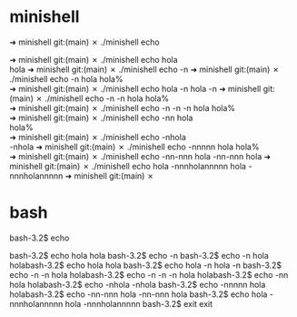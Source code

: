 # minishell

➜  minishell git:(main) ✗ ./minishell echo     

➜  minishell git:(main) ✗ ./minishell echo hola              
hola
➜  minishell git:(main) ✗ ./minishell echo -n
➜  minishell git:(main) ✗ ./minishell echo -n hola
hola%                                                                            
➜  minishell git:(main) ✗ ./minishell echo hola -n
hola -n
➜  minishell git:(main) ✗ ./minishell echo -n -n hola
hola%                                                                            
➜  minishell git:(main) ✗ ./minishell echo -n -n -n hola
hola%                                                                            
➜  minishell git:(main) ✗ ./minishell echo -nn hola     
hola%                                                                            
➜  minishell git:(main) ✗ ./minishell echo -nhola  
-nhola
➜  minishell git:(main) ✗ ./minishell echo -nnnnn hola
hola%                                                                           
➜  minishell git:(main) ✗ ./minishell echo -nn-nnn hola
-nn-nnn hola
➜  minishell git:(main) ✗ ./minishell echo hola -nnnholannnnn
hola -nnnholannnnn
➜  minishell git:(main) ✗

# bash

bash-3.2$ echo

bash-3.2$ echo hola
hola
bash-3.2$ echo -n
bash-3.2$ echo -n hola
holabash-3.2$ echo hola
hola
bash-3.2$ echo hola -n
hola -n
bash-3.2$ echo -n -n hola
holabash-3.2$ echo -n -n -n hola
holabash-3.2$ echo -nn hola
holabash-3.2$ echo -nhola
-nhola
bash-3.2$ echo -nnnnn hola
holabash-3.2$ echo -nn-nnn hola
-nn-nnn hola
bash-3.2$ echo hola -nnnholannnnn
hola -nnnholannnnn
bash-3.2$ exit
exit